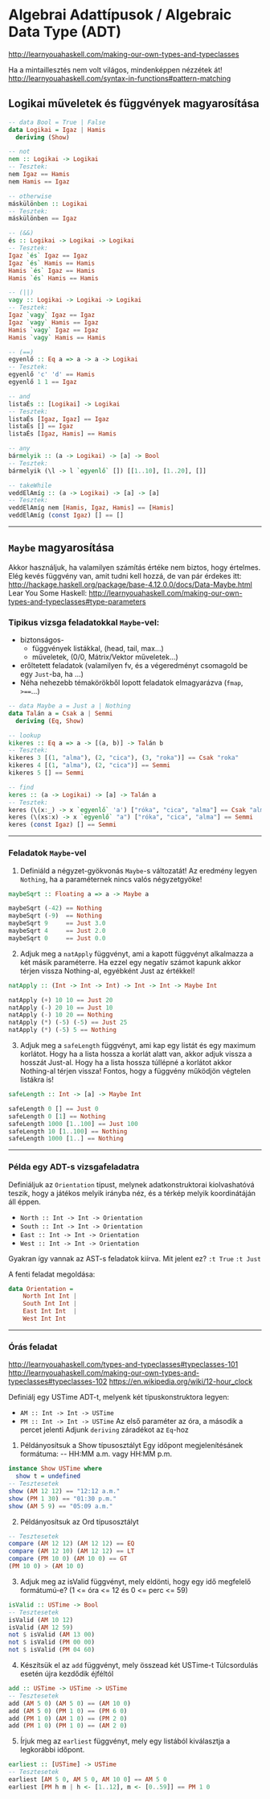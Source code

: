# Algebrai Adattípusok / Algebraic Data Type (ADT)

http://learnyouahaskell.com/making-our-own-types-and-typeclasses

Ha a mintaillesztés nem volt világos, mindenképpen nézzétek át!
http://learnyouahaskell.com/syntax-in-functions#pattern-matching

## Logikai műveletek és függvények magyarosítása

```hs
-- data Bool = True | False
data Logikai = Igaz | Hamis
  deriving (Show)

-- not
nem :: Logikai -> Logikai
-- Tesztek:
nem Igaz == Hamis
nem Hamis == Igaz

-- otherwise
máskülönben :: Logikai
-- Tesztek:
máskülönben == Igaz

-- (&&)
és :: Logikai -> Logikai -> Logikai
-- Tesztek:
Igaz `és` Igaz == Igaz
Igaz `és` Hamis == Hamis
Hamis `és` Igaz == Hamis
Hamis `és` Hamis == Hamis

-- (||)
vagy :: Logikai -> Logikai -> Logikai
-- Tesztek:
Igaz `vagy` Igaz == Igaz
Igaz `vagy` Hamis == Igaz
Hamis `vagy` Igaz == Igaz
Hamis `vagy` Hamis == Hamis

-- (==)
egyenlő :: Eq a => a -> a -> Logikai
-- Tesztek:
egyenlő 'c' 'd' == Hamis
egyenlő 1 1 == Igaz

-- and
listaÉs :: [Logikai] -> Logikai
-- Tesztek:
listaÉs [Igaz, Igaz] == Igaz
listaÉs [] == Igaz
listaÉs [Igaz, Hamis] == Hamis

-- any
bármelyik :: (a -> Logikai) -> [a] -> Bool
-- Tesztek:
bármelyik (\l -> l `egyenlő` []) [[1..10], [1..20], []]

-- takeWhile
veddElAmíg :: (a -> Logikai) -> [a] -> [a]
-- Tesztek:
veddElAmíg nem [Hamis, Igaz, Hamis] == [Hamis]
veddElAmíg (const Igaz) [] == []
```

---

## `Maybe` magyarosítása

Akkor használjuk, ha valamilyen számítás értéke nem biztos, hogy értelmes.
Elég kevés függvény van, amit tudni kell hozzá, de van pár érdekes itt:
http://hackage.haskell.org/package/base-4.12.0.0/docs/Data-Maybe.html
Lear You Some Haskell:
http://learnyouahaskell.com/making-our-own-types-and-typeclasses#type-parameters

### Tipikus vizsga feladatokkal `Maybe`-vel:

- biztonságos-
	- függvények listákkal, (head, tail, max...)
	- műveletek, (0/0, Mátrix/Vektor műveletek...)
- erőltetett feladatok (valamilyen fv, és a végeredményt csomagold be egy `Just`-ba, ha ...)
- Néha nehezebb témakörökből lopott feladatok elmagyarázva (`fmap`, `>==`...)

```hs
-- data Maybe a = Just a | Nothing
data Talán a = Csak a | Semmi
  deriving (Eq, Show)

-- lookup
kikeres :: Eq a => a -> [(a, b)] -> Talán b
-- Tesztek:
kikeres 3 [(1, "alma"), (2, "cica"), (3, "roka")] == Csak "roka"
kikeres 4 [(1, "alma"), (2, "cica")] == Semmi
kikeres 5 [] == Semmi

-- find
keres :: (a -> Logikai) -> [a] -> Talán a
-- Tesztek:
keres (\(x:_) -> x `egyenlő` 'a') ["róka", "cica", "alma"] == Csak "alma"
keres (\(xs:x) -> x `egyenlő` "a") ["róka", "cica", "alma"] == Semmi
keres (const Igaz) [] == Semmi
```
---

### Feladatok `Maybe`-vel

1. Definiáld a négyzet-gyökvonás `Maybe`-s változatát! 
Az eredmény legyen `Nothing`, ha a paraméternek nincs valós négyzetgyöke!

```hs
maybeSqrt :: Floating a => a -> Maybe a

maybeSqrt (-42) == Nothing
maybeSqrt (-9)  == Nothing
maybeSqrt 9     == Just 3.0
maybeSqrt 4     == Just 2.0
maybeSqrt 0     == Just 0.0
```

2. Adjuk meg a `natApply` függvényt, ami a kapott függvényt alkalmazza a két másik paraméterre. 
Ha ezzel egy negatív számot kapunk akkor térjen vissza Nothing-al, egyébként Just az értékkel!

```hs
natApply :: (Int -> Int -> Int) -> Int -> Int -> Maybe Int

natApply (+) 10 10 == Just 20
natApply (-) 20 10 == Just 10
natApply (-) 10 20 == Nothing
natApply (*) (-5) (-5) == Just 25 
natApply (*) (-5) 5 == Nothing 
```

3. Adjuk meg a `safeLength` függvényt, ami kap egy listát és egy maximum korlátot. Hogy ha a lista hossza a korlát alatt van, akkor adjuk vissza a hosszát Just-al. Hogy ha a lista hossza túllépné a korlátot akkor Nothing-al térjen vissza! Fontos, hogy a függvény működjön végtelen listákra is!
```hs
safeLength :: Int -> [a] -> Maybe Int

safeLength 0 [] == Just 0
safeLength 0 [1] == Nothing
safeLength 1000 [1..100] == Just 100
safeLength 10 [1..100] == Nothing
safeLength 1000 [1..] == Nothing
```

---

### Példa egy ADT-s vizsgafeladatra

Definiáljuk az `Orientation` típust, melynek adatkonstruktorai kiolvashatóvá teszik, hogy a játékos melyik irányba néz, és a térkép melyik koordinátáján áll éppen.

- `North :: Int -> Int -> Orientation`
- `South :: Int -> Int -> Orientation`
- `East :: Int -> Int -> Orientation`
- `West :: Int -> Int -> Orientation`

Gyakran így vannak az AST-s feladatok kiírva. Mit jelent ez?
`:t True`
`:t Just`

A fenti feladat megoldása:

```hs
data Orientation =
	North Int Int | 
	South Int Int | 
	East Int Int  | 
	West Int Int
```

---

### Órás feladat

http://learnyouahaskell.com/types-and-typeclasses#typeclasses-101
http://learnyouahaskell.com/making-our-own-types-and-typeclasses#typeclasses-102
https://en.wikipedia.org/wiki/12-hour_clock

Definiálj egy USTime ADT-t, melyenk két típuskonstruktora legyen:
- `AM :: Int -> Int -> USTime`
- `PM :: Int -> Int -> USTime`
Az első paraméter az óra, a második a percet jelenti
Adjunk `deriving` záradékot az `Eq`-hoz

1. Példányosítsuk a Show típusosztályt
Egy időpont megjelenítésánek formátuma:
--   HH:MM a.m. vagy HH:MM p.m.
```hs
instance Show USTime where
  show t = undefined
-- Tesztesetek
show (AM 12 12) == "12:12 a.m."
show (PM 1 30) == "01:30 p.m."
show (AM 5 9) == "05:09 a.m."
```

2. Példányosítsuk az Ord típusosztályt
```hs
-- Tesztesetek
compare (AM 12 12) (AM 12 12) == EQ
compare (AM 12 10) (AM 12 12) == LT
compare (PM 10 0) (AM 10 0) == GT
(PM 10 0) > (AM 10 0)
```

3. Adjuk meg az isValid függvényt, mely eldönti, hogy egy idő megfelelő formátumú-e?
(1 <= óra <= 12 és 0 <= perc <= 59)
```hs
isValid :: USTime -> Bool
-- Tesztesetek
isValid (AM 10 12)
isValid (AM 12 59)
not $ isValid (AM 13 00)
not $ isValid (PM 00 00)
not $ isValid (PM 04 60)
```

4. Készítsük el az `add` függvényt, mely összead két USTime-t 
Túlcsordulás esetén újra kezdődik éjféltól
```hs
add :: USTime -> USTime -> USTime
-- Tesztesetek
add (AM 5 0) (AM 5 0) == (AM 10 0)
add (AM 5 0) (PM 1 0) == (PM 6 0)
add (PM 1 0) (AM 1 0) == (PM 2 0)
add (PM 1 0) (PM 1 0) == (AM 2 0)
```

5.  Írjuk meg az `earliest` függvényt, mely egy listából kiválasztja a legkorábbi időpont. 
```hs
earliest :: [USTime] -> USTime 
-- Tesztesetek
earliest [AM 5 0, AM 5 0, AM 10 0] == AM 5 0
earliest [PM h m | h <- [1..12], m <- [0..59]] == PM 1 0
```
